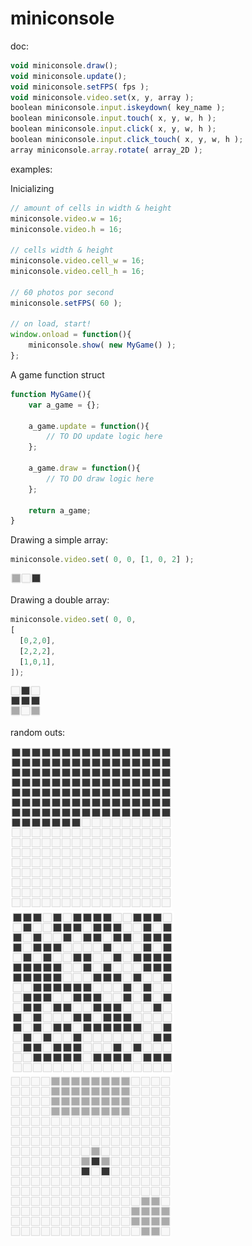 miniconsole
===========
doc:
```javascript
void miniconsole.draw();
void miniconsole.update();
void miniconsole.setFPS( fps );
void miniconsole.video.set(x, y, array );
boolean miniconsole.input.iskeydown( key_name );
boolean miniconsole.input.touch( x, y, w, h );
boolean miniconsole.input.click( x, y, w, h );
boolean miniconsole.input.click_touch( x, y, w, h );
array miniconsole.array.rotate( array_2D );
```

examples:

Inicializing
```javascript
// amount of cells in width & height
miniconsole.video.w = 16;
miniconsole.video.h = 16;

// cells width & height
miniconsole.video.cell_w = 16;
miniconsole.video.cell_h = 16;

// 60 photos por second
miniconsole.setFPS( 60 );

// on load, start!
window.onload = function(){
	miniconsole.show( new MyGame() );
};
```

A game function struct
```javascript
function MyGame(){
	var a_game = {};
	
	a_game.update = function(){
		// TO DO update logic here
	};
	
	a_game.draw = function(){
		// TO DO draw logic here
	};
	
	return a_game;
}
```

Drawing a simple array:
```javascript
miniconsole.video.set( 0, 0, [1, 0, 2] );
```
![mini console5](./screenshots/miniconsole6.PNG)

Drawing a double array:
```javascript
miniconsole.video.set( 0, 0,
[
  [0,2,0],
  [2,2,2],
  [1,0,1],
]);
```
![mini console5](./screenshots/miniconsole5.PNG)

random outs:

![mini console1](./screenshots/miniconsole1.PNG)
![mini console3](./screenshots/miniconsole3.PNG)
![mini console3](./screenshots/miniconsole4.PNG)